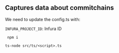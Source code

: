 ## Captures data about commitchains

We need to update the config.ts with:

`INFURA_PROJECT_ID`: Infura ID

` npm i`

`ts-node src/ts/<script>.ts `
